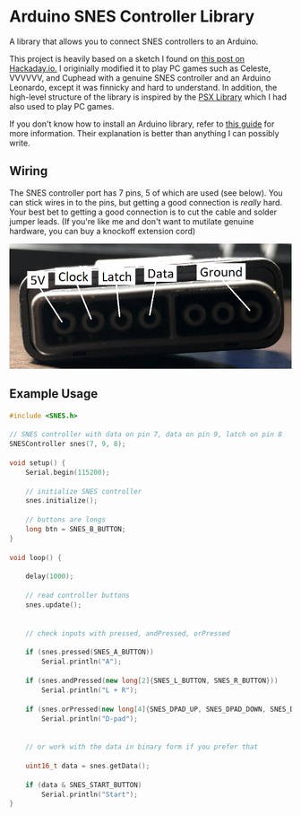 # Arduino SNES Controller Library

A library that allows you to connect SNES controllers to an Arduino.

This project is heavily based on a sketch I found on [this post on Hackaday.io.](https://hackaday.io/project/7498-snes-controller-arduino-adapter) I originially modified it to play PC games such as Celeste, VVVVVV, and Cuphead with a genuine SNES controller and an Arduino Leonardo, except it was finnicky and hard to understand. In addition, the high-level structure of the library is inspired by the [PSX Library](https://playground.arduino.cc/Main/PSXLibrary/) which I had also used to play PC games.

If you don't know how to install an Arduino library, refer to [this guide](https://www.arduino.cc/en/pmwiki.php?n=Guide/Libraries) for more information. Their explanation is better than anything I can possibly write.

## Wiring

The SNES controller port has 7 pins, 5 of which are used (see below). You can stick wires in to the pins, but getting a good connection is *really* hard. Your best bet to getting a good connection is to cut the cable and solder jumper leads. (If you're like me and don't want to mutilate genuine hardware, you can buy a knockoff extension cord)

![image](pinout.png)

## Example Usage
```cpp
#include <SNES.h>

// SNES controller with data on pin 7, data on pin 9, latch on pin 8
SNESController snes(7, 9, 8);

void setup() {
	Serial.begin(115200);

	// initialize SNES controller
	snes.initialize();

	// buttons are longs
	long btn = SNES_B_BUTTON;
}

void loop() {

	delay(1000);

	// read controller buttons
	snes.update();


	// check inputs with pressed, andPressed, orPressed

	if (snes.pressed(SNES_A_BUTTON))
		Serial.println("A");

	if (snes.andPressed(new long[2]{SNES_L_BUTTON, SNES_R_BUTTON}))
		Serial.println("L + R");

	if (snes.orPressed(new long[4]{SNES_DPAD_UP, SNES_DPAD_DOWN, SNES_DPAD_LEFT, SNES_DPAD_RIGHT}))
		Serial.println("D-pad");


	// or work with the data in binary form if you prefer that

	uint16_t data = snes.getData();

	if (data & SNES_START_BUTTON)
		Serial.println("Start");
}
```
